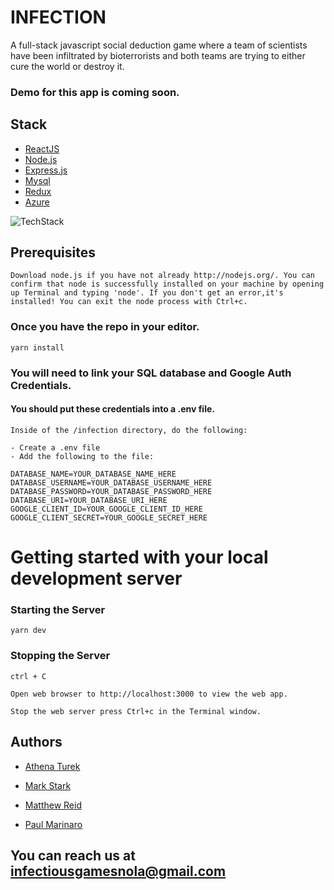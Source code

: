 # INFECTION

A full-stack javascript social deduction game where a team of scientists have been infiltrated by bioterrorists and both teams are trying to either cure the world or destroy it. 

### Demo for this app is coming soon.


## Stack 
* [ReactJS](https://reactjs.org)
* [Node.js](http://nodejs.org/)
* [Express.js](http://expressjs.com/)
* [Mysql](https://www.mysql.com/)
* [Redux](https://redux.js.org/)
* [Azure](https://azure.microsoft.com/en-us/services/)

![TechStack](https://preview.ibb.co/dMCZAK/Screen_Shot_2018_08_27_at_4_13_31_PM.png)

## Prerequisites  

```
Download node.js if you have not already http://nodejs.org/. You can confirm that node is successfully installed on your machine by opening up Terminal and typing 'node'. If you don't get an error,it's installed! You can exit the node process with Ctrl+c.
```

### Once you have the repo in your editor.
```
yarn install
```
### You will need to link your SQL database and Google Auth Credentials. 
#### You should put these credentials into a .env file.
```
Inside of the /infection directory, do the following:

- Create a .env file
- Add the following to the file:

DATABASE_NAME=YOUR_DATABASE_NAME_HERE
DATABASE_USERNAME=YOUR_DATABASE_USERNAME_HERE
DATABASE_PASSWORD=YOUR_DATABASE_PASSWORD_HERE
DATABASE_URI=YOUR_DATABASE_URI_HERE
GOOGLE_CLIENT_ID=YOUR_GOOGLE_CLIENT_ID_HERE
GOOGLE_CLIENT_SECRET=YOUR_GOOGLE_SECRET_HERE
```

# Getting started with your local development server  

### Starting the Server


```
yarn dev 
```
### Stopping the Server
```
ctrl + C
```


```
Open web browser to http://localhost:3000 to view the web app.

Stop the web server press Ctrl+c in the Terminal window.
```
## Authors


* [Athena Turek](https://github.com/athenaturek)

* [Mark Stark](https://github.com/markstarkart)

* [Matthew Reid](https://github.com/MatthewCReid)

* [Paul Marinaro](https://github.com/PaulMarinaro)

## You can reach us at infectiousgamesnola@gmail.com
